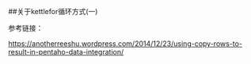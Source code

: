 ﻿
##关于kettlefor循环方式(一)











参考链接：

https://anotherreeshu.wordpress.com/2014/12/23/using-copy-rows-to-result-in-pentaho-data-integration/
